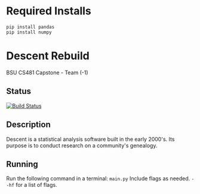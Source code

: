 # Required Installs
    pip install pandas
    pip install numpy

# Descent Rebuild
BSU CS481 Capstone - Team (-1)

## Status
[![Build Status](https://github.com/cs481-ekh/s24--1/actions/workflows/python_build_and_test.yml/badge.svg)](https://github.com/cs481-ekh/s24--1/actions/workflows/python_build_and_test.yml)


## Description
Descent is a statistical analysis software built in the early 2000's. Its purpose is to conduct research on a community's genealogy.

## Running
Run the following command in a terminal:
`main.py`
Include flags as needed. `--hf` for a list of flags.
